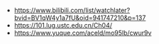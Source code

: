 - https://www.bilibili.com/list/watchlater?bvid=BV1qW4y1a7fU&oid=941747210&p=137
- https://101.lug.ustc.edu.cn/Ch04/
- https://www.yuque.com/aceld/mo95lb/cwur9v